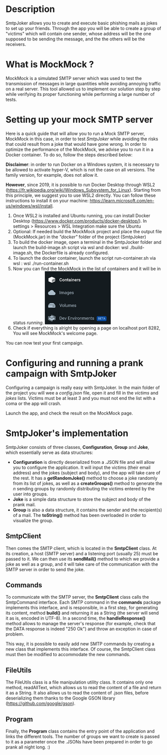 # Description
SmtpJoker allows you to create and execute basic phishing mails as jokes to set up your friends.
Through the app you will be able to create a group of "victims" which will contain one sender, whose address will be the one supposed to be sending the message, and the
the others will be the receivers.

# What is MockMock ?
MockMock is a simulated SMTP server which was used to test the transmission of messages in large quantities while avoiding annoying traffic on a real server. This tool allowed us to implement our solution step by step while verifying its proper functioning while performing a large number of tests. 

# Setting up your mock SMTP server
Here is a quick guide that will allow you to run a Mock SMTP server, MockMock in this case, in order to test *SmtpJoker* while avoiding the risks that could result from a joke that would have gone wrong. 
In order to optimize the performance of the MockMock, we advise you to run it in a Docker container. To do so, follow the steps described below:

**Disclaimer**: in order to run Docker on a Windows system, it is necessary to be allowed to activate hyper-V, which is not the case on all versions. The family version, for example, does not allow it.

**However**, since 2019, it is possible to run Docker Desktop through WSL2 (https://fr.wikipedia.org/wiki/Windows_Subsystem_for_Linux). Starting from this principle, we suggest you to use WSL2 directly. You can follow these instructions to install it on your machine: https://learn.microsoft.com/en-us/windows/wsl/install.

1. Once WSL2 is installed and Ubuntu running, you can install Docker Desktop (https://www.docker.com/products/docker-desktop/). In settings > Resources > WSL Integration make sure the Ubuntu 
2. Optional: If needed build the MockMock project and place the output file (MockMock.jar) in the *"docker"* folder of the project (SmtpJoker)
3. To build the docker image, open a terminal in the SmtpJocker folder and launch the build-image.sh script via wsl and docker: wsl ./build-image.sh, the Dockerfile is already configured.
4. To launch the docker container, launch the script run-container.sh via wsl : wsl ./run-container.sh
5. Now you can find the MockMock in the list of containers and it will be in status *running*. 
![img_1.png](img_1.png)
6. Check if everything is alright by opening a page on localhost port 8282, You will see MockMock's welcome page.

You can now test your first campaign.

# Configuring and running a prank campaign with SmtpJoker
Configuring a campaign is really easy with SmtpJoker.
In the main folder of the project you will wee a *config.json* file, open it and fill in the *victims* and *jokes* lists. Victims must be at least 3 and you must not end the list with a coma or the app will crash.

Launch the app, and check the result on the MockMock page.

# SmtpJoker's implementation
SmtpJoker consists of three classes, **Configuration**, **Group** and **Joke**, which essentially serve as data structures:

- **Configuration** is directly deserialized from a .JSON file and will allow you to configure the application. It will input the victims (their email address) and the jokes (subject and body), and the app will take care of the rest. It has a **getRandomJoke()** method to choose a joke randomly from its list of jokes, as well as a **createGroups()** method to generate the *n* sending groups by randomly distributing the victims entered by the user into groups.
- **Joke** is a simple data structure to store the subject and body of the prank mail.
- **Group** is also a data structure, it contains the sender and the recipient(s) of a mail. The **toString()** method has been overloaded in order to visualize the group. 

## SmtpClient
Then comes the SMTP client, which is located in the **SmtpClient** class. At its creation, a host (SMTP server) and a listening port (usually 25) must be passed to it. We can then use its **sendMail()** method to which we provide a joke as well as a group, and it will take care of the communication with the SMTP server in order to send the joke.

## Commands
To communicate with the SMTP server, the **SmtpClient** class calls the SmtpCommand interface. Each SMTP command in the **commands** package implements this interface, and is responsible, in a first step, for generating its content, method **build()** and returning it as a String (the server will send it as is, encoded in UTF-8). In a second time, the **handleResponse()** method allows to manage the server's response (for example, check that the DATA response is indeed "250 Ok") and throw an exception in case of problem.

This way, it is possible to easily add new SMTP commands by creating a new class that implements this interface. Of course, the SmtpClient class must then be modified to accommodate the new commands.

## FileUtils
The FileUtils class is a file manipulation utility class.
It contains only one method, readAllText, which allows us to read the content of a file and return it as a String. It also allows us to read the content of .json files, before deserializing them thanks to the Google GSON library (https://github.com/google/gson).

## Program
Finally, the **Program** class contains the entry point of the application and links the different tools. The number of groups we want to create is passed to it as a parameter once the .JSONs have been prepared in order to go prank all night long. :)
